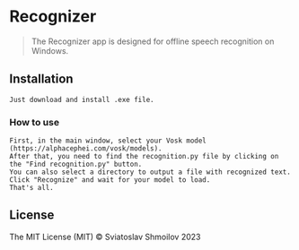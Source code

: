 # Recognizer

> The Recognizer app is designed for offline speech recognition on Windows.


## Installation

```
Just download and install .exe file.
```

### How to use

```
First, in the main window, select your Vosk model (https://alphacephei.com/vosk/models).
After that, you need to find the recognition.py file by clicking on the "Find recognition.py" button.
You can also select a directory to output a file with recognized text.
Click "Recognize" and wait for your model to load.
That's all.
```

## License

The MIT License (MIT) © Sviatoslav Shmoilov 2023
